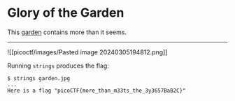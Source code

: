 # Glory of the Garden

This [garden](https://jupiter.challenges.picoctf.org/static/43c4743b3946f427e883f6b286f47467/garden.jpg) contains more than it seems.

-----

![[picoctf/images/Pasted image 20240305194812.png]]

Running `strings` produces the flag:

```console
$ strings garden.jpg
...
Here is a flag "picoCTF{more_than_m33ts_the_3y3657BaB2C}"
```